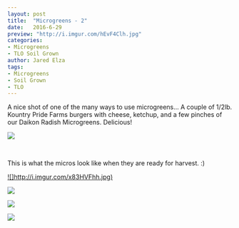 ```yaml
---
layout: post
title:  "Microgreens - 2"
date:   2016-6-29
preview: "http://i.imgur.com/hEvF4Clh.jpg"
categories:
- Microgreens
- TLO Soil Grown
author: Jared Elza
tags: 
- Microgreens
- Soil Grown
- TLO
---
```


A nice shot of one of the many ways to use microgreens... A couple of 1/2lb. Kountry Pride Farms burgers with cheese, ketchup, and a few pinches of our Daikon Radish Microgreens. Delicious! 

[![](http://i.imgur.com/3MFkUIgh.jpg)](http://i.imgur.com/3MFkUIg.jpg)

<br>

This is what the micros look like when they are ready for harvest. :)

[![]http://i.imgur.com/x83HVFhh.jpg)](http://i.imgur.com/x83HVFh.jpg)

[![](http://i.imgur.com/hEvF4Clh.jpg)](http://i.imgur.com/hEvF4Cl.jpg)

[![](http://i.imgur.com/SszMEFvh.jpg)](http://i.imgur.com/SszMEFv.jpg)

[![](http://i.imgur.com/xjgdkODh.jpg)](http://i.imgur.com/xjgdkOD.jpg)